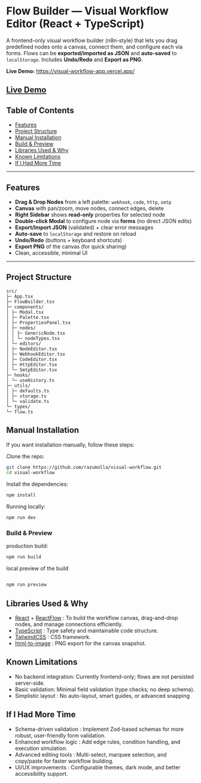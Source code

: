 # Flow Builder — Visual Workflow Editor (React + TypeScript)

A frontend-only visual workflow builder (n8n-style) that lets you drag predefined nodes onto a canvas, connect them, and configure each via forms. Flows can be **exported/imported as JSON** and **auto-saved** to `localStorage`. Includes **Undo/Redo** and **Export as PNG**.

**Live Demo:** https://visual-workflow-app.vercel.app/

## [Live Demo](https://visual-workflow-app.vercel.app/)

## Table of Contents

- [Features](#features)
- [Project Structure](#project-structure)
- [Manual Installation](#manual-installation)
- [Build & Preview](#build--preview)
- [Libraries Used & Why](#libraries-used--why)
- [Known Limitations](#known-limitations)
- [If I Had More Time](#if-i-had-more-time)

---

## Features

- **Drag & Drop Nodes** from a left palette: `webhook`, `code`, `http`, `smtp`
- **Canvas** with pan/zoom, move nodes, connect edges, delete
- **Right Sidebar** shows **read-only** properties for selected node
- **Double-click Modal** to configure node via **forms** (no direct JSON edits)
- **Export/Import JSON** (validated) + clear error messages
- **Auto-save** to `localStorage` and restore on reload
- **Undo/Redo** (buttons + keyboard shortcuts)
- **Export PNG** of the canvas (for quick sharing)
- Clean, accessible, minimal UI

---

## Project Structure

```
src/
├─ App.tsx
├─ FlowBuilder.tsx
├─ components/
│ ├─ Modal.tsx
│ ├─ Palette.tsx
│ ├─ PropertiesPanel.tsx
│ ├─ nodes/
│ │ ├─ GenericNode.tsx
│ │ └─ nodeTypes.tsx
│ └─ editors/
│ ├─ NodeEditor.tsx
│ ├─ WebhookEditor.tsx
│ ├─ CodeEditor.tsx
│ ├─ HttpEditor.tsx
│ └─ SmtpEditor.tsx
├─ hooks/
│ └─ useHistory.ts
├─ utils/
│ ├─ defaults.ts
│ ├─ storage.ts
│ └─ validate.ts
└─ types/
└─ flow.ts
```

## Manual Installation

If you want installation manually, follow these steps:

Clone the repo:

```bash
git clone https://github.com/razumolla/visual-workflow.git
cd visual-workflow
```

Install the dependencies:

```bash
npm install
```

Running locally:

```bash
npm run dev
```

### Build & Preview

production build:

```bash
npm run build
```

local preview of the build

```bash

npm run preview
```

## Libraries Used & Why

- [React](https://react.dev/) + [ReactFlow](https://reactflow.dev/) : To build the workflow canvas, drag-and-drop nodes, and manage connections efficiently.
- [TypeScript](https://www.typescriptlang.org/) : Type safety and maintainable code structure.
- [TailwindCSS](https://tailwindcss.com/) : CSS framework.
- [html-to-image](https://github.com/bubkoo/html-to-image) : PNG export for the canvas snapshot.

## Known Limitations

- No backend integration: Currently frontend-only; flows are not persisted server-side.
- Basic validation: Minimal field validation (type checks; no deep schema).
- Simplistic layout : No auto-layout, smart guides, or advanced snapping

## If I Had More Time

- Schema-driven validation : Implement Zod-based schemas for more robust, user-friendly form validation.
- Enhanced workflow logic : Add edge rules, condition handling, and execution simulation.
- Advanced editing tools : Multi-select, marquee selection, and copy/paste for faster workflow building.
- UI/UX improvements : Configurable themes, dark mode, and better accessibility support.
